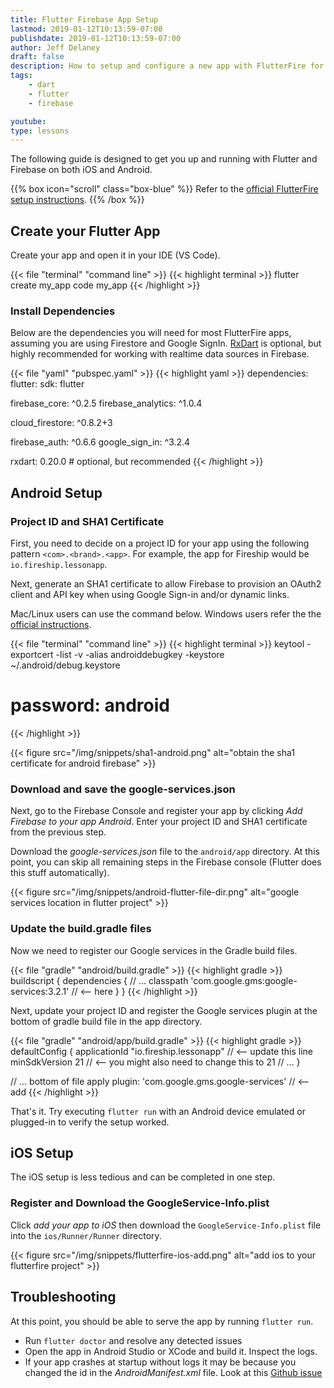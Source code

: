 ```yaml
---
title: Flutter Firebase App Setup
lastmod: 2019-01-12T10:13:59-07:00
publishdate: 2019-01-12T10:13:59-07:00
author: Jeff Delaney
draft: false
description: How to setup and configure a new app with FlutterFire for Auth, Firestore, and Analytics
tags: 
    - dart
    - flutter
    - firebase

youtube: 
type: lessons 
---
```


The following guide is designed to get you up and running with Flutter and Firebase on both iOS and Android.

{{% box icon="scroll" class="box-blue" %}}
Refer to the [official FlutterFire setup instructions](https://firebase.google.com/docs/flutter/setup). 
{{% /box %}}


## Create your Flutter App

Create your app and open it in your IDE (VS Code).

{{< file "terminal" "command line" >}}
{{< highlight terminal >}}
flutter create my_app
code my_app
{{< /highlight >}}

### Install Dependencies

Below are the dependencies you will need for most FlutterFire apps, assuming you are using Firestore and Google SignIn. [RxDart](https://pub.dartlang.org/packages/rxdart) is optional, but highly recommended for working with realtime data sources in Firebase. 

{{< file "yaml" "pubspec.yaml" >}}
{{< highlight yaml >}}
dependencies:
  flutter:
    sdk: flutter

  firebase_core: ^0.2.5
  firebase_analytics: ^1.0.4

  cloud_firestore: ^0.8.2+3

  firebase_auth:  ^0.6.6
  google_sign_in: ^3.2.4

  rxdart: 0.20.0 # optional, but recommended
{{< /highlight >}}


## Android Setup

### Project ID and SHA1 Certificate

First, you need to decide on a project ID for your app using the following pattern `<com>.<brand>.<app>`. For example, the app for Fireship would be `io.fireship.lessonapp`. 

Next, generate an SHA1 certificate to allow Firebase to provision an OAuth2 client and API key when using Google Sign-in and/or dynamic links. 

Mac/Linux users can use the command below. Windows users refer the the [official instructions](https://developers.google.com/android/guides/client-auth). 

{{< file "terminal" "command line" >}}
{{< highlight terminal >}}
keytool -exportcert -list -v -alias androiddebugkey -keystore ~/.android/debug.keystore

# password: android
{{< /highlight >}}

{{< figure src="/img/snippets/sha1-android.png" alt="obtain the sha1 certificate for android firebase" >}}


### Download and save the google-services.json

Next, go to the Firebase Console and register your app by clicking *Add Firebase to your app Android*. Enter your project ID and SHA1 certificate from the previous step.

 Download the *google-services.json* file to the `android/app` directory. At this point, you can skip all remaining steps in the Firebase console (Flutter does this stuff automatically).

{{< figure src="/img/snippets/android-flutter-file-dir.png" alt="google services location in flutter project" >}}

### Update the build.gradle files

Now we need to register our Google services in the Gradle build files. 

{{< file "gradle" "android/build.gradle" >}}
{{< highlight gradle >}}
buildscript {
   dependencies {
       // ...
       classpath 'com.google.gms:google-services:3.2.1'   // <-- here
   }
}
{{< /highlight >}}

Next, update your project ID and register the Google services plugin at the bottom of gradle build file in the app directory. 

{{< file "gradle" "android/app/build.gradle" >}}
{{< highlight gradle >}}
    defaultConfig {
        applicationId "io.fireship.lessonapp" // <-- update this line
        minSdkVersion 21 // <-- you might also need to change this to 21
        // ...
    }

// ... bottom of file
apply plugin: 'com.google.gms.google-services' // <-- add
{{< /highlight >}}

That's it. Try executing `flutter run` with an Android device emulated or plugged-in to verify the setup worked. 

## iOS Setup

The iOS setup is less tedious and can be completed in one step. 

### Register and Download the GoogleService-Info.plist
Click *add your app to iOS* then download the `GoogleService-Info.plist` file into the `ios/Runner/Runner` directory.  

{{< figure src="/img/snippets/flutterfire-ios-add.png" alt="add ios to your flutterfire project" >}}



## Troubleshooting

At this point, you should be able to serve the app by running `flutter run`. 

- Run `flutter doctor` and resolve any detected issues
- Open the app in Android Studio or XCode and build it. Inspect the logs. 
- If your app crashes at startup without logs it may be because you changed the id in the *AndroidManifest.xml* file. Look at this [Github issue](https://github.com/flutter/flutter/issues/13762#issuecomment-399450334) 